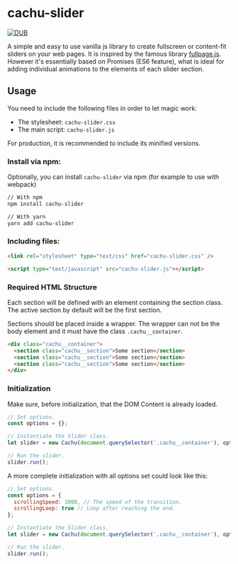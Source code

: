 # cachu-slider

[![DUB](https://img.shields.io/dub/l/vibe-d.svg?style=for-the-badge)](http://opensource.org/licenses/MIT)

A simple and easy to use vanilla js library to create fullscreen or content-fit sliders on your web pages. It is inspired by the famous library [fullpage.js](https://github.com/alvarotrigo/fullpage.js/).
However it's essentially based on Promises (ES6 feature), what is ideal for adding individual animations to the elements of each slider section.

## Usage
You need to include the following files in order to let magic work:
- The stylesheet: ```cachu-slider.css```
- The main script: ```cachu-slider.js```

For production, it is recommended to include its minified versions.

### Install via npm:
Optionally, you can install ```cachu-slider``` via npm (for example to use with webpack)
```bash
// With npm
npm install cachu-slider

// With yarn
yarn add cachu-slider
```

### Including files:
```html
<link rel="stylesheet" type="text/css" href="cachu-slider.css" />

<script type="text/javascript" src="cachu-slider.js"></script>
```

### Required HTML Structure
Each section will be defined with an element containing the section class. The active section by default will be the first section.

Sections should be placed inside a wrapper. The wrapper can not be the body element and it must have the class ```.cachu__container```.
```html
<div class="cachu__container">
  <section class="cachu__section">Some section</section>
  <section class="cachu__section">Some section</section>
  <section class="cachu__section">Some section</section>
</div>
```

### Initialization
Make sure, before initialization, that the DOM Content is already loaded.
```javascript
// Set options.
const options = {};

// Instantiate the Slider class.
let slider = new Cachu(document.querySelector('.cachu__container'), options);

// Run the slider.
slider.run();
```
A more complete initialization with all options set could look like this:
```javascript
// Set options.
const options = {
  scrollingSpeed: 1000, // The speed of the transition.
  scrollingLoop: true // Loop after reaching the end.
};

// Instantiate the Slider class.
let slider = new Cachu(document.querySelector('.cachu__container'), options);

// Run the slider.
slider.run();
```
